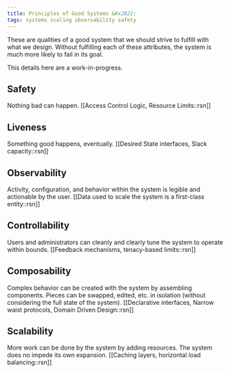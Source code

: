 ```yaml
---
title: Principles of Good Systems &#x2B22;
tags: systems scaling observability safety
---
```


These are qualities of a good system that we should strive to fulfill with what we design. Without fulfilling each of these attributes, the system is much more likely to fail in its goal.

This details here are a work-in-progress.

## Safety

Nothing bad can happen.
[[Access Control Logic, Resource Limits::rsn]]

## Liveness

Something good happens, eventually.
[[Desired State interfaces, Slack capacity::rsn]]

## Observability

Activity, configuration, and behavior within the system is legible and actionable by the user.
[[Data used to scale the system is a first-class entity::rsn]]

## Controllability

Users and administrators can cleanly and clearly tune the system to operate within bounds.
[[Feedback mechanisms, tenacy-based limits::rsn]]

## Composability

Complex behavior can be created with the system by assembling components. Pieces can be swapped, edited, etc. in isolation (without considering the full state of the system).
[[Declarative interfaces, Narrow waist protocols, Domain Driven Design::rsn]]

## Scalability

More work can be done by the system by adding resources. The system does no impede its own expansion.
[[Caching layers, horizontal load balancing::rsn]]
